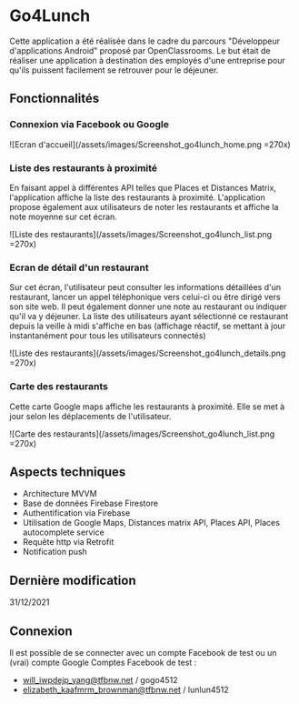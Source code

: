 # Go4Lunch

Cette application a été réalisée dans le cadre du parcours "Développeur d'applications Android" proposé par OpenClassrooms. Le but était de réaliser une application à 
destination des employés d'une entreprise pour qu'ils puissent facilement se retrouver pour le déjeuner.

## Fonctionnalités

### Connexion via Facebook ou Google

![Ecran d'accueil](/assets/images/Screenshot_go4lunch_home.png =270x)

### Liste des restaurants à proximité

En faisant appel à différentes API telles que Places et Distances Matrix, l'application affiche la liste des restaurants à proximité. L'application propose également 
aux utilisateurs de noter les restaurants et affiche la note moyenne sur cet écran.

![Liste des restaurants](/assets/images/Screenshot_go4lunch_list.png =270x)

### Ecran de détail d'un restaurant

Sur cet écran, l'utilisateur peut consulter les informations détaillées d'un restaurant, lancer un appel téléphonique vers celui-ci ou être dirigé vers son site web. Il 
peut également donner une note au restaurant ou indiquer qu'il va y déjeuner. La liste des utilisateurs ayant sélectionné ce restaurant depuis la veille à midi s'affiche 
en bas (affichage réactif, se mettant à jour instantanément pour tous les utilisateurs connectés)

![Liste des restaurants](/assets/images/Screenshot_go4lunch_details.png =270x)


### Carte des restaurants

Cette carte Google maps affiche les restaurants à proximité. Elle se met à jour selon les déplacements de l'utilisateur.

![Carte des restaurants](/assets/images/Screenshot_go4lunch_list.png =270x)


## Aspects techniques

- Architecture MVVM
- Base de données Firebase Firestore
- Authentification via Firebase
- Utilisation de Google Maps, Distances matrix API, Places API, Places autocomplete service 
- Requête http via Retrofit
- Notification push


## Dernière modification 
31/12/2021

## Connexion
Il est possible de se connecter avec un compte Facebook de test ou un (vrai) compte Google
Comptes Facebook de test :
- will_iwpdejp_yang@tfbnw.net / gogo4512
- elizabeth_kaafmrm_brownman@tfbnw.net / lunlun4512 

